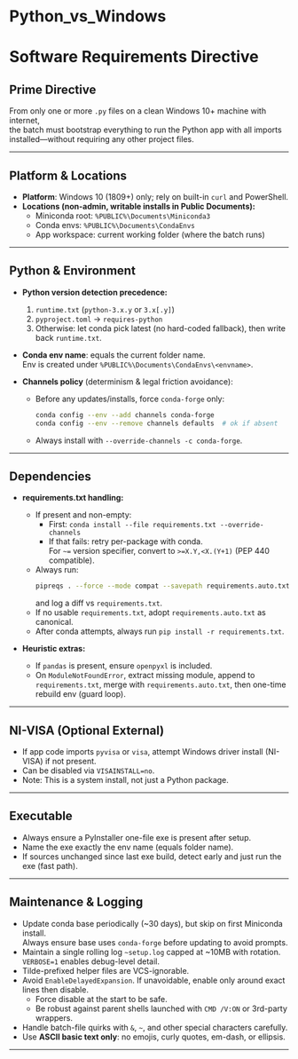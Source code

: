 # Python_vs_Windows
# Software Requirements Directive

## Prime Directive
From only one or more `.py` files on a clean Windows 10+ machine with internet,  
the batch must bootstrap everything to run the Python app with all imports installed—without requiring any other project files.

---

## Platform & Locations
- **Platform**: Windows 10 (1809+) only; rely on built-in `curl` and PowerShell.
- **Locations (non-admin, writable installs in Public Documents):**
  - Miniconda root: `%PUBLIC%\Documents\Miniconda3`
  - Conda envs: `%PUBLIC%\Documents\CondaEnvs`
  - App workspace: current working folder (where the batch runs)

---

## Python & Environment
- **Python version detection precedence:**
  1. `runtime.txt` (`python-3.x.y` or `3.x[.y]`)
  2. `pyproject.toml` → `requires-python`
  3. Otherwise: let conda pick latest (no hard-coded fallback), then write back `runtime.txt`.

- **Conda env name**: equals the current folder name.  
  Env is created under `%PUBLIC%\Documents\CondaEnvs\<envname>`.

- **Channels policy** (determinism & legal friction avoidance):
  - Before any updates/installs, force `conda-forge` only:
    ```bash
    conda config --env --add channels conda-forge
    conda config --env --remove channels defaults  # ok if absent
    ```
  - Always install with `--override-channels -c conda-forge`.

---

## Dependencies
- **requirements.txt handling:**
  - If present and non-empty:
    - First: `conda install --file requirements.txt --override-channels`
    - If that fails: retry per-package with conda.  
      For `~=` version specifier, convert to `>=X.Y,<X.(Y+1)` (PEP 440 compatible).
  - Always run:
    ```bash
    pipreqs . --force --mode compat --savepath requirements.auto.txt
    ```
    and log a diff vs `requirements.txt`.
  - If no usable `requirements.txt`, adopt `requirements.auto.txt` as canonical.
  - After conda attempts, always run `pip install -r requirements.txt`.

- **Heuristic extras:**
  - If `pandas` is present, ensure `openpyxl` is included.
  - On `ModuleNotFoundError`, extract missing module, append to `requirements.txt`, merge with `requirements.auto.txt`, then one-time rebuild env (guard loop).

---

## NI-VISA (Optional External)
- If app code imports `pyvisa` or `visa`, attempt Windows driver install (NI-VISA) if not present.  
- Can be disabled via `VISAINSTALL=no`.  
- Note: This is a system install, not just a Python package.

---

## Executable
- Always ensure a PyInstaller one-file exe is present after setup.
- Name the exe exactly the env name (equals folder name).
- If sources unchanged since last exe build, detect early and just run the exe (fast path).

---

## Maintenance & Logging
- Update conda base periodically (~30 days), but skip on first Miniconda install.  
  Always ensure base uses `conda-forge` before updating to avoid prompts.
- Maintain a single rolling log `~setup.log` capped at ~10MB with rotation.  
  `VERBOSE=1` enables debug-level detail.
- Tilde-prefixed helper files are VCS-ignorable.
- Avoid `EnableDelayedExpansion`. If unavoidable, enable only around exact lines then disable.  
  - Force disable at the start to be safe.  
  - Be robust against parent shells launched with `CMD /V:ON` or 3rd-party wrappers.
- Handle batch-file quirks with `&`, `~`, and other special characters carefully.
- Use **ASCII basic text only**: no emojis, curly quotes, em-dash, or ellipsis.

---
